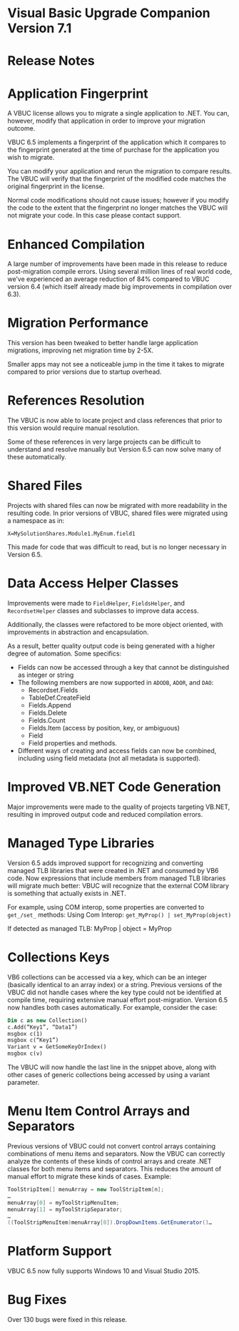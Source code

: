 # Visual Basic Upgrade Companion Version 7.1

# Release Notes


# Application Fingerprint
A VBUC license allows you to migrate a single application to .NET. You can, however, modify that application in order to improve your migration outcome.

VBUC 6.5 implements a fingerprint of the
application which it compares to the fingerprint generated at the time of purchase for the application
you wish to migrate.

You can modify your application and rerun the migration to compare results. The VBUC will verify that the fingerprint of the modified code matches the original fingerprint in the license.

Normal code modifications should not cause issues; however if you modify the code to the extent that the fingerprint no longer matches the VBUC will not migrate your code. In this case please contact
support.

# Enhanced Compilation
A large number of improvements have been made in this release to reduce post-migration compile errors. Using several million lines of real world code, we’ve experienced an average reduction of 84%
compared to VBUC version 6.4 (which itself already made big improvements in compilation over 6.3).

# Migration Performance
This version has been tweaked to better handle large application migrations, improving net migration
time by 2-5X.

Smaller apps may not see a noticeable jump in the time it takes to migrate compared to prior versions due to startup overhead.

# References Resolution
The VBUC is now able to locate project and class references that prior to this version would require
manual resolution.

Some of these references in very large projects can be difficult to understand and resolve manually but Version 6.5 can now solve many of these automatically.

# Shared Files
Projects with shared files can now be migrated with more readability in the resulting code. In prior versions of VBUC, shared files were migrated using a namespace as in:

`X=MySolutionShares.Module1.MyEnum.field1`

This made for code that was difficult to read, but is no longer necessary in Version 6.5.

# Data Access Helper Classes

Improvements were made to `FieldHelper`, `FieldsHelper`, and `RecordsetHelper` classes and subclasses to improve data access. 

Additionally, the classes were refactored to be more object oriented, with improvements in abstraction and encapsulation.

As a result, better quality output code is
being generated with a higher degree of automation. Some specifics:

- Fields can now be accessed through a key that cannot be distinguished as integer or string
- The following members are now supported in `ADODB`, `ADOR`, and `DAO`:
  - Recordset.Fields
  - TableDef.CreateField
  - Fields.Append
  - Fields.Delete
  - Fields.Count
  - Fields.Item (access by position, key, or ambiguous)
  - Field
  - Field properties and methods.
- Different ways of creating and access fields can now be combined, including using field metadata (not all metadata is supported).

# Improved VB.NET Code Generation
Major improvements were made to the quality of projects targeting VB.NET, resulting in improved output code and reduced compilation errors.

# Managed Type Libraries
Version 6.5 adds improved support for recognizing and converting managed TLB libraries that were created in .NET and consumed by VB6 code. Now expressions that include members from managed TLB
libraries will migrate much better: VBUC will recognize that the external COM library is something that
actually exists in .NET.

For example, using COM interop, some properties are converted to `get_/set_` methods:
Using Com Interop: `get_MyProp() | set_MyProp(object)`

If detected as managed TLB: MyProp | object = MyProp

# Collections Keys
VB6 collections can be accessed via a key, which can be an integer (basically identical to an array index)
or a string. Previous versions of the VBUC did not handle cases where the key type could not be identified at compile time, requiring extensive manual effort post-migration. Version 6.5 now handles
both cases automatically.
For example, consider the case:

```vb
Dim c as new Collection()
c.Add(“Key1”, “Data1”)
msgbox c(1)
msgbox c(“Key1”)
Variant v = GetSomeKeyOrIndex()
msgbox c(v)
```

The VBUC will now handle the last line in the snippet above, along with other cases of generic
collections being accessed by using a variant parameter.

# Menu Item Control Arrays and Separators

Previous versions of VBUC could not convert control arrays containing combinations of menu items and separators. Now the VBUC can correctly analyze the contents of these kinds of control arrays and create
.NET classes for both menu items and separators. This reduces the amount of manual effort to migrate
these kinds of cases. Example:
```csharp
ToolStripItem[] menuArray = new ToolStripItem[n];
…
menuArray[0] = myToolStripMenuItem;
menuArray[1] = myToolStripSeparator;
…
((ToolStripMenuItem)menuArray[0]).DropDownItems.GetEnumerator()…
```

# Platform Support
VBUC 6.5 now fully supports Windows 10 and Visual Studio 2015.

# Bug Fixes
Over 130 bugs were fixed in this release.